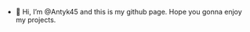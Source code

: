 - 👋 Hi, I’m @Antyk45 and this is my github page. Hope you gonna enjoy my projects.

<!---
Antyk45/Antyk45 is a ✨ special ✨ repository because its `README.md` (this file) appears on your GitHub profile.
You can click the Preview link to take a look at your changes.
--->
